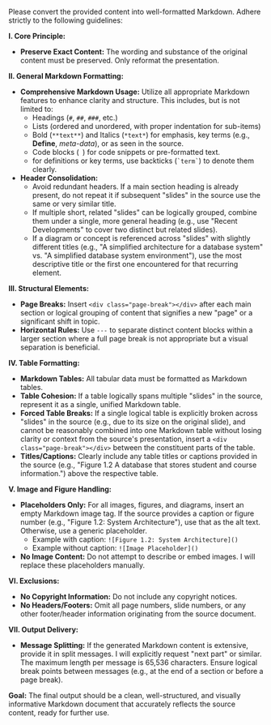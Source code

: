 Please convert the provided content into well-formatted Markdown. Adhere strictly to the following guidelines:

**I. Core Principle:**
*   **Preserve Exact Content:** The wording and substance of the original content must be preserved. Only reformat the presentation.

**II. General Markdown Formatting:**
*   **Comprehensive Markdown Usage:** Utilize all appropriate Markdown features to enhance clarity and structure. This includes, but is not limited to:
    *   Headings (`#`, `##`, `###`, etc.)
    *   Lists (ordered and unordered, with proper indentation for sub-items)
    *   Bold (`**text**`) and Italics (`*text*`) for emphasis, key terms (e.g., **Define**, *meta-data*), or as seen in the source.
    *   Code blocks (``` ```) for code snippets or pre-formatted text.
    *   for definitions or key terms, use backticks (`` `term` ``) to denote them clearly.
*   **Header Consolidation:**
    *   Avoid redundant headers. If a main section heading is already present, do not repeat it if subsequent "slides" in the source use the same or very similar title.
    *   If multiple short, related "slides" can be logically grouped, combine them under a single, more general heading (e.g., use "Recent Developments" to cover two distinct but related slides).
    *   If a diagram or concept is referenced across "slides" with slightly different titles (e.g., "A simplified architecture for a database system" vs. "A simplified database system environment"), use the most descriptive title or the first one encountered for that recurring element.

**III. Structural Elements:**
*   **Page Breaks:** Insert `<div class="page-break"></div>` after each main section or logical grouping of content that signifies a new "page" or a significant shift in topic.
*   **Horizontal Rules:** Use `---` to separate distinct content blocks within a larger section where a full page break is not appropriate but a visual separation is beneficial.

**IV. Table Formatting:**
*   **Markdown Tables:** All tabular data must be formatted as Markdown tables.
*   **Table Cohesion:** If a table logically spans multiple "slides" in the source, represent it as a single, unified Markdown table.
*   **Forced Table Breaks:** If a single logical table is explicitly broken across "slides" in the source (e.g., due to its size on the original slide), and cannot be reasonably combined into one Markdown table without losing clarity or context from the source's presentation, insert a `<div class="page-break"></div>` between the constituent parts of the table.
*   **Titles/Captions:** Clearly include any table titles or captions provided in the source (e.g., "Figure 1.2 A database that stores student and course information.") above the respective table.

**V. Image and Figure Handling:**
*   **Placeholders Only:** For all images, figures, and diagrams, insert an empty Markdown image tag. If the source provides a caption or figure number (e.g., "Figure 1.2: System Architecture"), use that as the alt text. Otherwise, use a generic placeholder.
    *   Example with caption: `![Figure 1.2: System Architecture]()`
    *   Example without caption: `![Image Placeholder]()`
*   **No Image Content:** Do not attempt to describe or embed images. I will replace these placeholders manually.

**VI. Exclusions:**
*   **No Copyright Information:** Do not include any copyright notices.
*   **No Headers/Footers:** Omit all page numbers, slide numbers, or any other footer/header information originating from the source document.

**VII. Output Delivery:**
*   **Message Splitting:** If the generated Markdown content is extensive, provide it in split messages. I will explicitly request "next part" or similar. The maximum length per message is 65,536 characters. Ensure logical break points between messages (e.g., at the end of a section or before a page break).

**Goal:** The final output should be a clean, well-structured, and visually informative Markdown document that accurately reflects the source content, ready for further use.
